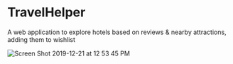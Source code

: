 # TravelHelper
A web application to explore hotels based on reviews &amp; nearby attractions, adding them to wishlist


![Screen Shot 2019-12-21 at 12 53 45 PM](https://user-images.githubusercontent.com/23554810/71313682-feab8c00-23f0-11ea-96a0-430f3d1546d6.png)

